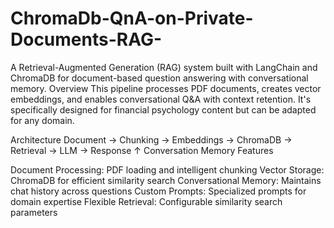 # ChromaDb-QnA-on-Private-Documents-RAG-
A Retrieval-Augmented Generation (RAG) system built with LangChain and ChromaDB for document-based question answering with conversational memory.
Overview
This pipeline processes PDF documents, creates vector embeddings, and enables conversational Q&A with context retention. It's specifically designed for financial psychology content but can be adapted for any domain.

Architecture
Document → Chunking → Embeddings → ChromaDB → Retrieval → LLM → Response
                                        ↑
                                   Conversation Memory
Features

Document Processing: PDF loading and intelligent chunking
Vector Storage: ChromaDB for efficient similarity search
Conversational Memory: Maintains chat history across questions
Custom Prompts: Specialized prompts for domain expertise
Flexible Retrieval: Configurable similarity search parameters
